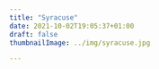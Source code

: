 ```yaml
---
title: "Syracuse"
date: 2021-10-02T19:05:37+01:00
draft: false
thumbnailImage: ../img/syracuse.jpg

---
```


